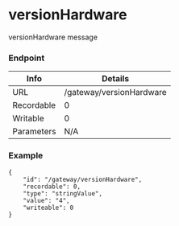 # versionHardware

versionHardware message


### Endpoint

| Info  | Details |
| ------------- | ------------- |
| URL   | /gateway/versionHardware   |
| Recordable   | 0   |
| Writable   | 0   |
| Parameters  | N/A  |

### Example
```
{
    "id": "/gateway/versionHardware",
    "recordable": 0,
    "type": "stringValue",
    "value": "4",
    "writeable": 0
}
```
